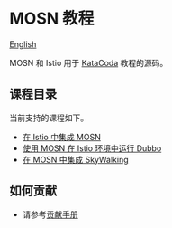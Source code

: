 # MOSN 教程

[English](README.md)

MOSN 和 Istio 用于 [KataCoda](https://katacoda.com/mosn) 教程的源码。

## 课程目录

当前支持的课程如下。

- [在 Istio 中集成 MOSN](https://katacoda.com/mosn/courses/istio/mosn-with-istio)
- [使用 MOSN 在 Istio 环境中运行 Dubbo](https://www.katacoda.com/mosn/courses/istio/istio-mosn-adapt-dubbo)
- [在 MOSN 中集成 SkyWalking](https://www.katacoda.com/mosn/courses/istio/mosn-with-skywalking)

## 如何贡献

- 请参考[贡献手册](contributing_zh.md)


